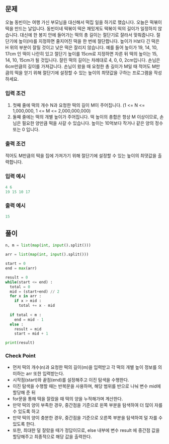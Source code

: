 ## 문제
오늘 동빈이는 여행 가신 부모님을 대신해서 떡집 일을 하기로 했습니다. 오늘은 떡볶이 떡을 만드는 날입니다.
동빈이네 떡볶이 떡은 재밌게도 떡볶이 떡의 길이가 일정하지 않습니다. 대신에 한 봉지 안에 들어가는 떡의 총 길이는 절단기로 잘라서 맞춰줍니다.
절단기에 높이(H)를 지정하면 줄지어진 떡을 한 번에 절단합니다. 높이가 H보다 긴 떡은 H 위의 부분이 잘릴 것이고
낮은 떡은 잘리지 않습니다. 예를 들어 높이가 19, 14, 10, 17cm 인 떡이 나란히 있고 절단기 높이를 15cm로 지정하면
자른 뒤 떡의 높이는 15, 14, 10, 15cm가 될 것입니다. 잘린 떡의 길이는 차례대로 4, 0, 0, 2cm입니다.
손님은 6cm만큼의 길이를 가져갑니다.
손님이 왔을 때 요청한 총 길이가 M일 때 적어도 M만큼의 떡을 얻기 위해 절단기에 설정할 수 있는 높이의 최댓값을 구하는 프로그램을 작성하세요.

 

### 입력 조건
1. 첫째 줄에 떡의 개수 N과 요청한 떡의 길이 M이 주어집니다. (1 <= N <= 1,000,000, 1 <= M <= 2,000,000,000)
2. 둘째 줄에는 떡의 개별 높이가 주어집니다. 떡 높이의 총합은 항상 M 이상이므로, 손님은 필요한 양만큼 떡을 사갈 수 있습니다. 높이는 10억보다 작거나 같은 양의 정수 또는 0 입니다.

 

### 출력 조건
적어도 M만큼의 떡을 집에 가져가기 위해 절단기에 설정할 수 있는 높이의 최댓값을 출력합니다.

### 입력 예시
```python
4 6
19 15 10 17
```

### 출력 예시
```python
15
```
 

## 풀이
```python
n, m = list(map(int, input().split()))

arr = list(map(int, input().split()))

start = 0
end = max(arr)

result = 0
while(start <= end) :
  total = 0
  mid = (start+end) // 2
  for x in arr :
    if x > mid :
      total += x - mid
  
  if total < m :
    end = mid - 1
  else :
    result = mid
    start = mid + 1

print(result)
```
 
### Check Point
+ 먼저 떡의 개수(n)과 요청한 떡의 길이(m)을 입력받고 각 떡의 개별 높이 정보를 의미하는 arr 또한 입력받는다.
+ 시작점(start)와 끝점(end)를 설정해주고 이진 탐색을 수행한다. 
+ 이진 탐색을 수행할 때는 반복문을 사용하며, 해당 범위를 반으로 나눠 변수 mid에 할당해 준 뒤
+ for문을 통해 떡을 잘랐을 때 떡의 양을 누적해가며 계산한다.
+ 만약 떡의 양이 부족한 경우, 중간점을 기준으로 왼쪽 부분을 탐색하여 더 많이 자를 수 있도록 하고
+ 만약 떡의 양이 충분한 경우, 중간점을 기준으로 오른쪽 부분을 탐색하여 덜 자를 수 있도록 한다.
+ 또한, 최대한 덜 잘랐을 때가 정답이므로, else 내부에 변수 result 에 중간점 값을 할당해주고 최종적으로 해당 값을 출력한다.
